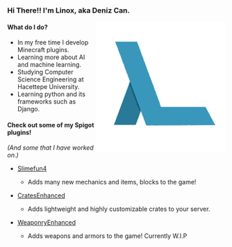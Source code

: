 ### Hi There!! I'm Linox, aka Deniz Can.

<img align="right" src="https://github.com/LinoxGH/LinoxGH/blob/master/NewLogo.png" width="300" height="300">

#### What do I do?
- In my free time I develop Minecraft plugins.
- Learning more about AI and machine learning.
- Studying Computer Science Engineering at Hacettepe University.
- Learning python and its frameworks such as Django.

#### Check out some of my Spigot plugins!
*(And some that I have worked on.)*
- [Slimefun4](https://github.com/Slimefun/Slimefun4)
	- Adds many new mechanics and items, blocks to the game!
	
- [CratesEnhanced](https://github.com/LinoxGH/CratesEnhanced)
	- Adds lightweight and highly customizable crates to your server.

- [WeaponryEnhanced](https://github.com/LinoxGH/WeaponryEnhanced)
	- Adds weapons and armors to the game! Currently W.I.P
